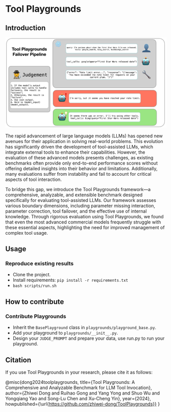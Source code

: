 # Tool Playgrounds

## Introduction

![Tool Playgrounds Framework](assets/framework.png)

The rapid advancement of large language models (LLMs) has opened new avenues for their application in solving real-world problems. This evolution has significantly driven the development of tool-assisted LLMs, which integrate external tools to enhance their capabilities. However, the evaluation of these advanced models presents challenges, as existing benchmarks often provide only end-to-end performance scores without offering detailed insights into their behavior and limitations. Additionally, many evaluations suffer from instability and fail to account for critical aspects of tool interaction.

To bridge this gap, we introduce the Tool Playgrounds framework—a comprehensive, analyzable, and extensible benchmark designed specifically for evaluating tool-assisted LLMs. Our framework assesses various boundary dimensions, including parameter missing interaction, parameter correction, tool failover, and the effective use of internal knowledge. Through rigorous evaluation using Tool Playgrounds, we found that even the most advanced commercial models frequently struggle with these essential aspects, highlighting the need for improved management of complex tool usage.

## Usage

### Reproduce existing results

* Clone the project.
* Install requirements: `pip install -r requirements.txt`
* `bash scripts/run.sh`

## How to contribute

### Contribute Playgrounds

* Inherit the `BasePlayground` class in `playgrounds/playground_base.py`.
* Add your playground to `playgrounds/__init__.py`.
* Design your `JUDGE_PROMPT` and prepare your data, use run.py to run your playground.

## Citation

If you use Tool Playgrounds in your research, please cite it as follows:

@misc{dong2024toolplaygrounds,
  title={Tool Playgrounds: A Comprehensive and Analyzable Benchmark for LLM Tool Invocation},
  author={Zhiwei Dong and Ruihao Gong and Yang Yong and Shuo Wu and Yongqiang Yao and Song-Lu Chen and Xu-Cheng Yin},
  year={2024},
  howpublished={\url{https://github.com/zhiwei-dong/ToolPlaygrounds}}
}
